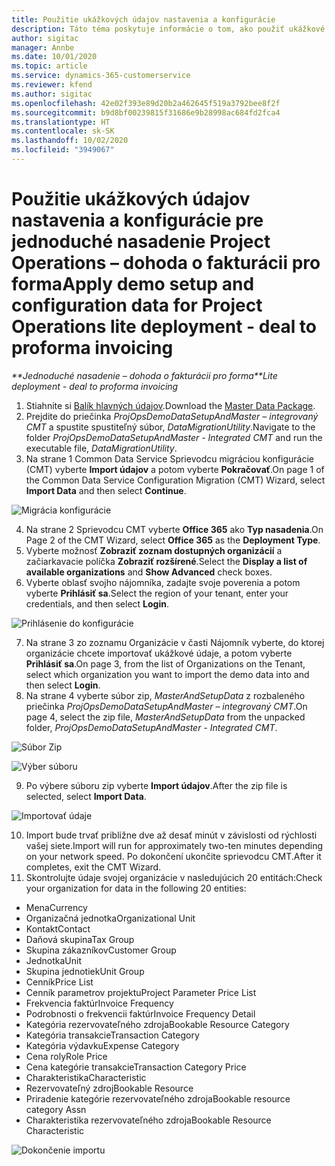```yaml
---
title: Použitie ukážkových údajov nastavenia a konfigurácie
description: Táto téma poskytuje informácie o tom, ako použiť ukážkové údaje nastavenia a konfigurácie pre Project Operations.
author: sigitac
manager: Annbe
ms.date: 10/01/2020
ms.topic: article
ms.service: dynamics-365-customerservice
ms.reviewer: kfend
ms.author: sigitac
ms.openlocfilehash: 42e02f393e89d20b2a462645f519a3792bee8f2f
ms.sourcegitcommit: b9d8bf00239815f31686e9b28998ac684fd2fca4
ms.translationtype: HT
ms.contentlocale: sk-SK
ms.lasthandoff: 10/02/2020
ms.locfileid: "3949067"
---
```

# <a name="apply-demo-setup-and-configuration-data-for-project-operations-lite-deployment---deal-to-proforma-invoicing"></a><span data-ttu-id="e531e-103">Použitie ukážkových údajov nastavenia a konfigurácie pre jednoduché nasadenie Project Operations – dohoda o fakturácii pro forma</span><span class="sxs-lookup"><span data-stu-id="e531e-103">Apply demo setup and configuration data for Project Operations lite deployment - deal to proforma invoicing</span></span>

<span data-ttu-id="e531e-104">_\*\*Jednoduché nasadenie – dohoda o fakturácii pro forma_</span><span class="sxs-lookup"><span data-stu-id="e531e-104">_\*\*Lite deployment - deal to proforma invoicing_</span></span>

1. <span data-ttu-id="e531e-105">Stiahnite si [Balík hlavných údajov](https://download.microsoft.com/download/3/4/1/341bf279-a64f-4baa-af31-ce624859b518/ProjOpsSampleSetupData%20-%20CE%20only%20CMT.zip).</span><span class="sxs-lookup"><span data-stu-id="e531e-105">Download the [Master Data Package](https://download.microsoft.com/download/3/4/1/341bf279-a64f-4baa-af31-ce624859b518/ProjOpsSampleSetupData%20-%20CE%20only%20CMT.zip).</span></span> 
2. <span data-ttu-id="e531e-106">Prejdite do priečinka *ProjOpsDemoDataSetupAndMaster – integrovaný CMT* a spustite spustiteľný súbor, *DataMigrationUtility*.</span><span class="sxs-lookup"><span data-stu-id="e531e-106">Navigate to the folder *ProjOpsDemoDataSetupAndMaster - Integrated CMT* and run the executable file, *DataMigrationUtility*.</span></span>
3. <span data-ttu-id="e531e-107">Na strane 1 Common Data Service Sprievodcu migráciou konfigurácie (CMT) vyberte **Import údajov** a potom vyberte **Pokračovať**.</span><span class="sxs-lookup"><span data-stu-id="e531e-107">On page 1 of the Common Data Service Configuration Migration (CMT) Wizard, select **Import Data** and then select **Continue**.</span></span>

![Migrácia konfigurácie](./media/1ConfigurationMigration.png)

4. <span data-ttu-id="e531e-109">Na strane 2 Sprievodcu CMT vyberte **Office 365** ako **Typ nasadenia**.</span><span class="sxs-lookup"><span data-stu-id="e531e-109">On Page 2 of the CMT Wizard, select **Office 365** as the **Deployment Type**.</span></span>
5. <span data-ttu-id="e531e-110">Vyberte možnosť **Zobraziť zoznam dostupných organizácií** a začiarkavacie políčka **Zobraziť rozšírené**.</span><span class="sxs-lookup"><span data-stu-id="e531e-110">Select the **Display a list of available organizations** and **Show Advanced** check boxes.</span></span>
6. <span data-ttu-id="e531e-111">Vyberte oblasť svojho nájomníka, zadajte svoje poverenia a potom vyberte **Prihlásiť sa**.</span><span class="sxs-lookup"><span data-stu-id="e531e-111">Select the region of your tenant, enter your credentials, and then select **Login**.</span></span>

![Prihlásenie do konfigurácie](./media/2ConfigurationSignin.png)

7. <span data-ttu-id="e531e-113">Na strane 3 zo zoznamu Organizácie v časti Nájomník vyberte, do ktorej organizácie chcete importovať ukážkové údaje, a potom vyberte **Prihlásiť sa**.</span><span class="sxs-lookup"><span data-stu-id="e531e-113">On page 3, from the list of Organizations on the Tenant, select which organization you want to import the demo data into and then select **Login**.</span></span>
8. <span data-ttu-id="e531e-114">Na strane 4 vyberte súbor zip, *MasterAndSetupData* z rozbaleného priečinka *ProjOpsDemoDataSetupAndMaster – integrovaný CMT*.</span><span class="sxs-lookup"><span data-stu-id="e531e-114">On page 4, select the zip file, *MasterAndSetupData* from the unpacked folder, *ProjOpsDemoDataSetupAndMaster - Integrated CMT*.</span></span>

![Súbor Zip](./media/3ZipFile.png)

![Výber súboru](./media/4SelectAFile.png)

9. <span data-ttu-id="e531e-117">Po výbere súboru zip vyberte **Import údajov**.</span><span class="sxs-lookup"><span data-stu-id="e531e-117">After the zip file is selected, select **Import Data**.</span></span>

![Importovať údaje](./media/5ImportData.png)

10. <span data-ttu-id="e531e-119">Import bude trvať približne dve až desať minút v závislosti od rýchlosti vašej siete.</span><span class="sxs-lookup"><span data-stu-id="e531e-119">Import will run for approximately two-ten minutes depending on your network speed.</span></span> <span data-ttu-id="e531e-120">Po dokončení ukončite sprievodcu CMT.</span><span class="sxs-lookup"><span data-stu-id="e531e-120">After it completes, exit the CMT Wizard.</span></span> 
11. <span data-ttu-id="e531e-121">Skontrolujte údaje svojej organizácie v nasledujúcich 20 entitách:</span><span class="sxs-lookup"><span data-stu-id="e531e-121">Check your organization for data in the following 20 entities:</span></span>

- <span data-ttu-id="e531e-122">Mena</span><span class="sxs-lookup"><span data-stu-id="e531e-122">Currency</span></span>
- <span data-ttu-id="e531e-123">Organizačná jednotka</span><span class="sxs-lookup"><span data-stu-id="e531e-123">Organizational Unit</span></span>
- <span data-ttu-id="e531e-124">Kontakt</span><span class="sxs-lookup"><span data-stu-id="e531e-124">Contact</span></span>
- <span data-ttu-id="e531e-125">Daňová skupina</span><span class="sxs-lookup"><span data-stu-id="e531e-125">Tax Group</span></span>
- <span data-ttu-id="e531e-126">Skupina zákazníkov</span><span class="sxs-lookup"><span data-stu-id="e531e-126">Customer Group</span></span>
- <span data-ttu-id="e531e-127">Jednotka</span><span class="sxs-lookup"><span data-stu-id="e531e-127">Unit</span></span>
- <span data-ttu-id="e531e-128">Skupina jednotiek</span><span class="sxs-lookup"><span data-stu-id="e531e-128">Unit Group</span></span>
- <span data-ttu-id="e531e-129">Cenník</span><span class="sxs-lookup"><span data-stu-id="e531e-129">Price List</span></span>
- <span data-ttu-id="e531e-130">Cenník parametrov projektu</span><span class="sxs-lookup"><span data-stu-id="e531e-130">Project Parameter Price List</span></span>
- <span data-ttu-id="e531e-131">Frekvencia faktúr</span><span class="sxs-lookup"><span data-stu-id="e531e-131">Invoice Frequency</span></span>
- <span data-ttu-id="e531e-132">Podrobnosti o frekvencii faktúr</span><span class="sxs-lookup"><span data-stu-id="e531e-132">Invoice Frequency Detail</span></span>
- <span data-ttu-id="e531e-133">Kategória rezervovateľného zdroja</span><span class="sxs-lookup"><span data-stu-id="e531e-133">Bookable Resource Category</span></span>
- <span data-ttu-id="e531e-134">Kategória transakcie</span><span class="sxs-lookup"><span data-stu-id="e531e-134">Transaction Category</span></span>
- <span data-ttu-id="e531e-135">Kategória výdavku</span><span class="sxs-lookup"><span data-stu-id="e531e-135">Expense Category</span></span>
- <span data-ttu-id="e531e-136">Cena roly</span><span class="sxs-lookup"><span data-stu-id="e531e-136">Role Price</span></span>
- <span data-ttu-id="e531e-137">Cena kategórie transakcie</span><span class="sxs-lookup"><span data-stu-id="e531e-137">Transaction Category Price</span></span>
- <span data-ttu-id="e531e-138">Charakteristika</span><span class="sxs-lookup"><span data-stu-id="e531e-138">Characteristic</span></span>
- <span data-ttu-id="e531e-139">Rezervovateľný zdroj</span><span class="sxs-lookup"><span data-stu-id="e531e-139">Bookable Resource</span></span>
- <span data-ttu-id="e531e-140">Priradenie kategórie rezervovateľného zdroja</span><span class="sxs-lookup"><span data-stu-id="e531e-140">Bookable resource category Assn</span></span>
- <span data-ttu-id="e531e-141">Charakteristika rezervovateľného zdroja</span><span class="sxs-lookup"><span data-stu-id="e531e-141">Bookable Resource Characteristic</span></span>

![Dokončenie importu](./media/6CompleteImport.png)
